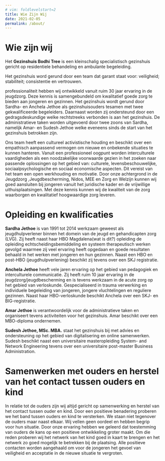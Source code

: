```yaml
---
# vim: foldlevelstart=2
title: Wie Zijn Wij
date: 2021-02-05
permalink: /about/
---
```


# Wie zijn wij

Het **Gezinshuis Bodhi Tree** is een kleinschalig specialistisch gezinshuis gericht op residentiele behandeling en ambulante begeleiding.

Het gezinshuis word gerund door een team dat garant staat voor: veiligheid; stabiliteit; consistentie en vertrouwen.

 professionaliteit hebben wij ontwikkeld vanuit ruim 30 jaar ervaring in de jeugdzorg. Deze kennis is samengebundeld om kwalitatief goede zorg te bieden aan jongeren en gezinnen.
Het gezinshuis wordt gerund door Sardha- en Anchela Jethoe als gezinshuisouders tesamen met twee gekwalificeerde begeleiders. Daarnaast worden zij ondersteund door een gedragsdeskundige welke rechtstreeks verbonden is aan het gezinshuis. De administratieve taken worden uitgevoerd door twee zoons van Sardha, namelijk Amar- en Sudesh Jethoe welke eveneens sinds de start van het gezinshuis betrokken zijn.

Ons team heeft een cultureel activistische houding en beschikt over een empathisch aanpassend vermogen om nieuwe en onbekende situaties te kunnen hanteren. Vanuit een professioneel oogpunt worden interculturele vaardigheden als een noodzakelijke voorwaarde gezien in het zoeken naar passende oplossingen op het gebied van: culturele, levensbeschouwelijke, sociaalpsychologische en sociaal economische aspecten. Dit vereist van het team een open werkhouding en motivatie.  Door onze achtergrond  in  de Jeugdzorg ,Jeugdbescherming,  Nidos, MEE en Zorg en Welzijn kunnen wij goed aansluiten   bij  jongeren vanuit het juridische kader en de vrijwillige uithuisplaatsingen. Met deze kennis kunnen  wij de kwaliteit van de zorg  waarborgen en kwalitatief hoogwaardige zorg leveren.

# Opleiding en kwalificaties

**Sardha Jethoe** is van 1991 tot 2014 werkzaam geweest als jeugdhulpverlener binnen het domein van de jeugd en gehandicapten zorg (LVG). Zij heeft naast haar HBO Magdalena(wat is dit?) opleiding de opleiding echtscheidingsbemiddeling en systeem therapeutisch werken gevolgd waarmee zij veel ervaring heeft opgedaan en goede resultaten behaald in het werken met jongeren en hun gezinnen. Naast een HBO en post-HBO (jeugdhulpverlening) beschikt zij tevens over een SKJ registratie.

**Anchela Jethoe** heeft vele jaren ervaring op het gebied van pedagogiek en interculturele communicatie. Zij heeft ruim 10 jaar ervaring in de jeugdzorg/jeugdbescherming en is tevens werkzaam in de acute zorg op het gebied van verloskunde. Gespecialiseerd in trauma verwerking en individuele begeleiding van jongeren, jongere vluchtelingen en reguliere gezinnen. Naast haar HBO-verloskunde beschikt Anchela over een SKJ- en BIG-registratie.

**Amar Jethoe** is verantwoordelijk voor de administratieve taken en organiseert tevens activiteiten voor het gezinshuis. Amar beschikt over een MBO-diploma ondernemen.

**Sudesh Jethoe, MSc. MBA.** staat het gezinshuis bij met advies en ondersteuning op het gebied van digitalisering en online samenwerken. Sudesh beschikt naast een universitaire masteropleiding System- and Network Engineering tevens over een universitaire post-master Business Administration.

# Samenwerken met ouders en herstel van het contact tussen ouders en kind

In relatie tot de ouders zijn wij altijd gericht op samenwerking en herstel van het contact tussen ouder en kind. Door een positieve benadering proberen we het band tussen ouders en kind te versterken. We staan niet tegenover de ouders maar naast elkaar. Wij vellen geen oordeel en hebben begrip voor hun situatie. Door onze ervaring hebben we geleerd dat toestemming van ouders de kans op een positieve ontwikkeling groter maakt. Om die reden proberen wij het netwerk van het kind goed in kaart te brengen en het netwerk zo goed mogelijk te betrekken bij de plaatsing. Alle positieve contacten worden aangehaald om voor de jongeren het gevoel van veiligheid en acceptatie in de nieuwe situatie te vergroten.
